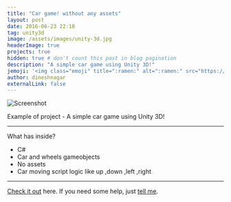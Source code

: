 ```yaml
---
title: "Car game! without any assets"
layout: post
date: 2016-06-23 22:10
tag: unity3d
image: /assets/images/unity-3d.jpg
headerImage: true
projects: true
hidden: true # don't count this post in blog pagination
description: "A simple car game using Unity 3D!"
jemoji: '<img class="emoji" title=":ramen:" alt=":ramen:" src="https://assets.github.com/images/icons/emoji/unicode/1f35c.png" height="20" width="20" align="absmiddle">'
author: dineshnagar
externalLink: false
---
```


![Screenshot](http://content.screencast.com/users/DineshNagarIT/folders/Jing/media/7a5f6dc1-60d7-42ad-8023-6cc2a1a77e50/2016-07-07_1138.png)

Example of project - A simple car game using Unity 3D!

---

What has inside?

- C#
- Car and wheels gameobjects
- No assets
- Car moving script logic like up ,down ,left ,right

---

[Check it out](https://github.com/dineshnagarit/dcar) here.
If you need some help, just [tell me](http://github.com/dineshnagarit).
